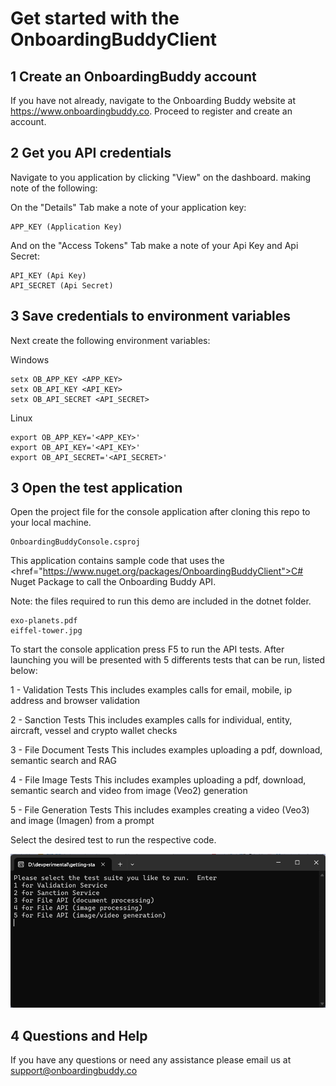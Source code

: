 # Get started with the OnboardingBuddyClient

## 1 Create an OnboardingBuddy account 

If you have not already, navigate to the Onboarding Buddy website at https://www.onboardingbuddy.co.  Proceed to register and create an account.

## 2 Get you API credentials

Navigate to you application by clicking "View" on the dashboard.  making note of the following:

On the "Details" Tab make a note of your application key:
```
APP_KEY (Application Key)
```

And on the "Access Tokens" Tab make a note of your Api Key and Api Secret:
```
API_KEY (Api Key)
API_SECRET (Api Secret)
```

## 3 Save credentials to environment variables

Next create the following environment variables:

Windows
```
setx OB_APP_KEY <APP_KEY>
setx OB_API_KEY <API_KEY>
setx OB_API_SECRET <API_SECRET>
```

Linux
```
export OB_APP_KEY='<APP_KEY>'
export OB_API_KEY='<API_KEY>'
export OB_API_SECRET='<API_SECRET>'
```

## 3 Open the test application 
Open the project file for the console application after cloning this repo to your local machine.

```
OnboardingBuddyConsole.csproj
```

This application contains sample code that uses the <href="https://www.nuget.org/packages/OnboardingBuddyClient">C# Nuget Package</a> to call the Onboarding Buddy API. 

Note: the files required to run this demo are included in the dotnet folder.

```
exo-planets.pdf
eiffel-tower.jpg
```

To start the console application press F5 to run the API tests.  After launching you will be presented with 5 differents tests that can be run, listed below:

1 - Validation Tests
This includes examples calls for email, mobile, ip address and browser validation

2 - Sanction Tests
This includes examples calls for individual, entity, aircraft, vessel and  crypto wallet checks

3 - File Document Tests
This includes examples uploading a pdf, download, semantic search and RAG

4 - File Image Tests
This includes examples uploading a pdf, download, semantic search and video from image (Veo2) generation

5 - File Generation Tests
This includes examples creating a video (Veo3) and image (Imagen)  from a prompt

Select the desired test to run the respective code.

<img src="docs/console.png" width="600">

## 4 Questions and Help

If you have any questions or need any assistance please email us at support@onboardingbuddy.co